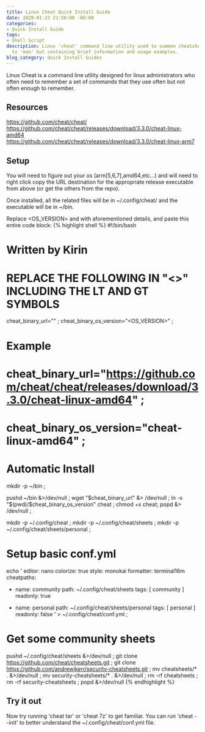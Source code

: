 ```yaml
---
title: Linux Cheat Quick Install Guide
date: 2020-01-23 21:56:00 -08:00
categories:
- Quick Install Guide
tags:
- Shell Script
description: Linux 'cheat' command line utility used to summon cheatsheets similar
  to 'man' but containing brief information and usage examples.
blog_category: Quick Install Guides
---
```


Linux Cheat is a command line utility designed for linux administrators who often need to remember a set of commands that they use often but not often enough to remember.

## Resources

https://github.com/cheat/cheat/  
https://github.com/cheat/cheat/releases/download/3.3.0/cheat-linux-amd64  
https://github.com/cheat/cheat/releases/download/3.3.0/cheat-linux-arm7  

## Setup
You will need to figure out your os (arm[5,6,7],amd64,etc...) and will need to right click copy the URL destination for the appropriate release executable from above (or get the others from the repo).

Once installed, all the related files will be in ~/.config/cheat/ and the executable will be in ~/bin.  

Replace <OS_VERSION> and <URL> with aforementioned details, and paste this entire code block:
{% highlight shell %}
#!/bin/bash

# Written by Kirin

# REPLACE THE FOLLOWING IN "<>" INCLUDING THE LT AND GT SYMBOLS
cheat_binary_url="<URL>" ;
cheat_binary_os_version="<OS_VERSION>" ;

# Example
# cheat_binary_url="https://github.com/cheat/cheat/releases/download/3.3.0/cheat-linux-amd64" ;
# cheat_binary_os_version="cheat-linux-amd64" ;

# Automatic Install

mkdir -p ~/bin ;

pushd ~/bin &>/dev/null ;
wget "$cheat_binary_url" &> /dev/null ;
ln -s "$(pwd)/$cheat_binary_os_version" cheat ;
chmod +x cheat;
popd &> /dev/null ;

mkdir -p ~/.config/cheat ;
mkdir -p ~/.config/cheat/sheets ;
mkdir -p ~/.config/cheat/sheets/personal ;

# Setup basic conf.yml

echo '
editor: nano
colorize: true
style: monokai
formatter: terminal16m
cheatpaths:

  - name: community
    path: ~/.config/cheat/sheets
    tags: [ community ]
    readonly: true

  - name: personal
    path: ~/.config/cheat/sheets/personal
    tags: [ personal ]
    readonly: false
' > ~/.config/cheat/conf.yml ;

# Get some community sheets
pushd ~/.config/cheat/sheets &>/dev/null ;
git clone https://github.com/cheat/cheatsheets.git ;
git clone https://github.com/andrewjkerr/security-cheatsheets.git ;
mv cheatsheets/* . &>/dev/null ;
mv security-cheatsheets/* . &>/dev/null ;
rm -rf cheatsheets ;
rm -rf security-cheatsheets ;
popd &>/dev/null
{% endhighlight %}

## Try it out

Now try running 'cheat tar' or 'cheat 7z' to get familiar. You can run 'cheat --init' to better understand the ~/.config/cheat/conf.yml file.
